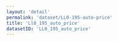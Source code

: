 ```yaml
---
layout: 'detail'
permalink: 'dataset/LL0-195-auto-price'
title: 'Ll0_195_auto_price'
datasetID: 'LL0_195_auto_price'
---
```

